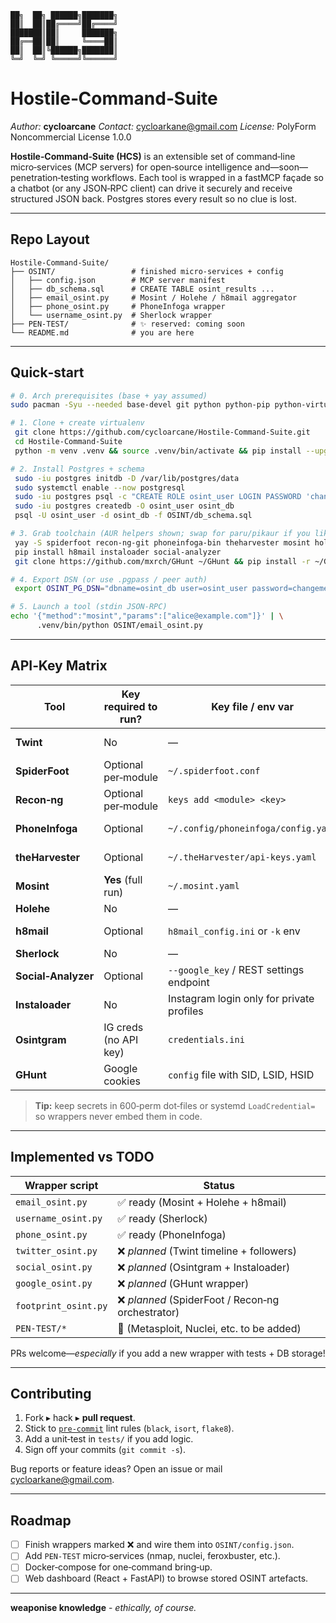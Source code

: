 ```
██╗  ██╗ ██████╗███████╗
██║  ██║██╔════╝██╔════╝
███████║██║     ███████╗
██╔══██║██║     ╚════██║
██║  ██║╚██████╗███████║
╚═╝  ╚═╝ ╚═════╝╚══════╝
```

# Hostile‑Command‑Suite

*Author:* **cycloarcane**
*Contact:* [cycloarkane@gmail.com](mailto:cycloarkane@gmail.com)
*License:* PolyForm Noncommercial License 1.0.0

**Hostile‑Command‑Suite (HCS)** is an extensible set of command‑line micro‑services (MCP servers) for open‑source intelligence and—soon—penetration‑testing workflows.  Each tool is wrapped in a fastMCP façade so a chatbot (or any JSON‑RPC client) can drive it securely and receive structured JSON back.  Postgres stores every result so no clue is lost.

---

## Repo Layout

```
Hostile-Command-Suite/
├── OSINT/                 # finished micro‑services + config
│   ├── config.json        # MCP server manifest
│   ├── db_schema.sql      # CREATE TABLE osint_results ...
│   ├── email_osint.py     # Mosint / Holehe / h8mail aggregator
│   ├── phone_osint.py     # PhoneInfoga wrapper
│   └── username_osint.py  # Sherlock wrapper
├── PEN-TEST/              # ✨ reserved: coming soon
└── README.md              # you are here
```

---

## Quick‑start

```bash
# 0. Arch prerequisites (base + yay assumed)
sudo pacman -Syu --needed base-devel git python python-pip python-virtualenv postgresql

# 1. Clone + create virtualenv
 git clone https://github.com/cycloarcane/Hostile-Command-Suite.git
 cd Hostile-Command-Suite
 python -m venv .venv && source .venv/bin/activate && pip install --upgrade pip

# 2. Install Postgres + schema
 sudo -iu postgres initdb -D /var/lib/postgres/data
 sudo systemctl enable --now postgresql
 sudo -iu postgres psql -c "CREATE ROLE osint_user LOGIN PASSWORD 'changeme';"
 sudo -iu postgres createdb -O osint_user osint_db
 psql -U osint_user -d osint_db -f OSINT/db_schema.sql

# 3. Grab toolchain (AUR helpers shown; swap for paru/pikaur if you like)
 yay -S spiderfoot recon-ng-git phoneinfoga-bin theharvester mosint holehe sherlock-git osintgram twint
 pip install h8mail instaloader social-analyzer
 git clone https://github.com/mxrch/GHunt ~/GHunt && pip install -r ~/GHunt/requirements.txt

# 4. Export DSN (or use .pgpass / peer auth)
 export OSINT_PG_DSN="dbname=osint_db user=osint_user password=changeme host=/var/run/postgresql"

# 5. Launch a tool (stdin JSON‑RPC)
echo '{"method":"mosint","params":["alice@example.com"]}' | \
      .venv/bin/python OSINT/email_osint.py
```

---

## API‑Key Matrix

| Tool                | Key **required** to run? | Key file / env var                        | What you miss without it |
| ------------------- | ------------------------ | ----------------------------------------- | ------------------------ |
| **Twint**           | No                       | —                                         | Nothing; full scrape     |
| **SpiderFoot**      | Optional per‑module      | `~/.spiderfoot.conf`                      | Extra data sources       |
| **Recon‑ng**        | Optional per‑module      | `keys add <module> <key>`                 | Extra data modules       |
| **PhoneInfoga**     | Optional                 | `~/.config/phoneinfoga/config.yaml`       | Carrier & spam enrich    |
| **theHarvester**    | Optional                 | `~/.theHarvester/api-keys.yaml`           | Bing/Hunter results      |
| **Mosint**          | **Yes** (full run)       | `~/.mosint.yaml`                          | Breach/social lookups    |
| **Holehe**          | No                       | —                                         | —                        |
| **h8mail**          | Optional                 | `h8mail_config.ini` or `-k` env           | Deep breach content      |
| **Sherlock**        | No                       | —                                         | —                        |
| **Social‑Analyzer** | Optional                 | `--google_key` / REST settings endpoint   | OCR + AI ranking         |
| **Instaloader**     | No                       | Instagram login only for private profiles | —                        |
| **Osintgram**       | IG creds (no API key)    | `credentials.ini`                         | Needs login at all       |
| **GHunt**           | Google cookies           | `config` file with SID, LSID, HSID        | Script won’t run         |

> **Tip:** keep secrets in 600‑perm dot‑files or systemd `LoadCredential=` so wrappers never embed them in code.

---

## Implemented vs TODO

| Wrapper script       | Status                                           |
| -------------------- | ------------------------------------------------ |
| `email_osint.py`     | ✅ ready (Mosint + Holehe + h8mail)               |
| `username_osint.py`  | ✅ ready (Sherlock)                               |
| `phone_osint.py`     | ✅ ready (PhoneInfoga)                            |
| `twitter_osint.py`   | ❌ *planned* (Twint timeline + followers)         |
| `social_osint.py`    | ❌ *planned* (Osintgram + Instaloader)            |
| `google_osint.py`    | ❌ *planned* (GHunt wrapper)                      |
| `footprint_osint.py` | ❌ *planned* (SpiderFoot / Recon‑ng orchestrator) |
| `PEN-TEST/*`         | 🚧 (Metasploit, Nuclei, etc. to be added)        |

PRs welcome—*especially* if you add a new wrapper with tests + DB storage!

---

## Contributing

1. Fork  ▸ hack ▸ **pull request**.
2. Stick to [`pre-commit`](https://pre-commit.com/) lint rules (`black`, `isort`, `flake8`).
3. Add a unit‑test in `tests/` if you add logic.
4. Sign off your commits (`git commit -s`).

Bug reports or feature ideas?  Open an issue or mail [cycloarkane@gmail.com](mailto:cycloarkane@gmail.com).

---

## Roadmap

* [ ] Finish wrappers marked ❌ and wire them into `OSINT/config.json`.
* [ ] Add `PEN-TEST` micro‑services (nmap, nuclei, feroxbuster, etc.).
* [ ] Docker‑compose for one‑command bring‑up.
* [ ] Web dashboard (React + FastAPI) to browse stored OSINT artefacts.

---

**weaponise knowledge** - *ethically, of course.*

